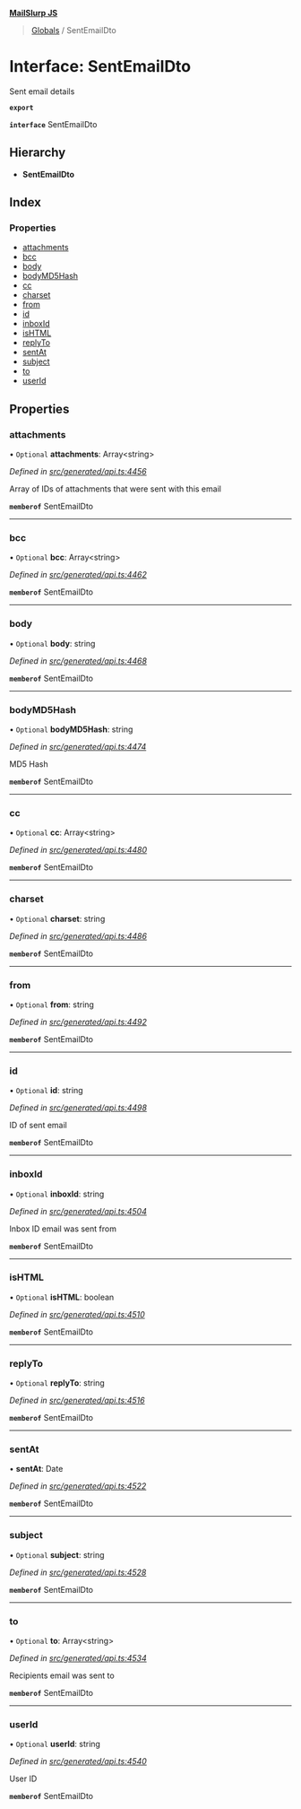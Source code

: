 **[MailSlurp JS](../README.md)**

> [Globals](../README.md) / SentEmailDto

# Interface: SentEmailDto

Sent email details

**`export`** 

**`interface`** SentEmailDto

## Hierarchy

* **SentEmailDto**

## Index

### Properties

* [attachments](sentemaildto.md#attachments)
* [bcc](sentemaildto.md#bcc)
* [body](sentemaildto.md#body)
* [bodyMD5Hash](sentemaildto.md#bodymd5hash)
* [cc](sentemaildto.md#cc)
* [charset](sentemaildto.md#charset)
* [from](sentemaildto.md#from)
* [id](sentemaildto.md#id)
* [inboxId](sentemaildto.md#inboxid)
* [isHTML](sentemaildto.md#ishtml)
* [replyTo](sentemaildto.md#replyto)
* [sentAt](sentemaildto.md#sentat)
* [subject](sentemaildto.md#subject)
* [to](sentemaildto.md#to)
* [userId](sentemaildto.md#userid)

## Properties

### attachments

• `Optional` **attachments**: Array\<string>

*Defined in [src/generated/api.ts:4456](https://github.com/mailslurp/mailslurp-client/blob/05090ce/src/generated/api.ts#L4456)*

Array of IDs of attachments that were sent with this email

**`memberof`** SentEmailDto

___

### bcc

• `Optional` **bcc**: Array\<string>

*Defined in [src/generated/api.ts:4462](https://github.com/mailslurp/mailslurp-client/blob/05090ce/src/generated/api.ts#L4462)*

**`memberof`** SentEmailDto

___

### body

• `Optional` **body**: string

*Defined in [src/generated/api.ts:4468](https://github.com/mailslurp/mailslurp-client/blob/05090ce/src/generated/api.ts#L4468)*

**`memberof`** SentEmailDto

___

### bodyMD5Hash

• `Optional` **bodyMD5Hash**: string

*Defined in [src/generated/api.ts:4474](https://github.com/mailslurp/mailslurp-client/blob/05090ce/src/generated/api.ts#L4474)*

MD5 Hash

**`memberof`** SentEmailDto

___

### cc

• `Optional` **cc**: Array\<string>

*Defined in [src/generated/api.ts:4480](https://github.com/mailslurp/mailslurp-client/blob/05090ce/src/generated/api.ts#L4480)*

**`memberof`** SentEmailDto

___

### charset

• `Optional` **charset**: string

*Defined in [src/generated/api.ts:4486](https://github.com/mailslurp/mailslurp-client/blob/05090ce/src/generated/api.ts#L4486)*

**`memberof`** SentEmailDto

___

### from

• `Optional` **from**: string

*Defined in [src/generated/api.ts:4492](https://github.com/mailslurp/mailslurp-client/blob/05090ce/src/generated/api.ts#L4492)*

**`memberof`** SentEmailDto

___

### id

• `Optional` **id**: string

*Defined in [src/generated/api.ts:4498](https://github.com/mailslurp/mailslurp-client/blob/05090ce/src/generated/api.ts#L4498)*

ID of sent email

**`memberof`** SentEmailDto

___

### inboxId

• `Optional` **inboxId**: string

*Defined in [src/generated/api.ts:4504](https://github.com/mailslurp/mailslurp-client/blob/05090ce/src/generated/api.ts#L4504)*

Inbox ID email was sent from

**`memberof`** SentEmailDto

___

### isHTML

• `Optional` **isHTML**: boolean

*Defined in [src/generated/api.ts:4510](https://github.com/mailslurp/mailslurp-client/blob/05090ce/src/generated/api.ts#L4510)*

**`memberof`** SentEmailDto

___

### replyTo

• `Optional` **replyTo**: string

*Defined in [src/generated/api.ts:4516](https://github.com/mailslurp/mailslurp-client/blob/05090ce/src/generated/api.ts#L4516)*

**`memberof`** SentEmailDto

___

### sentAt

•  **sentAt**: Date

*Defined in [src/generated/api.ts:4522](https://github.com/mailslurp/mailslurp-client/blob/05090ce/src/generated/api.ts#L4522)*

**`memberof`** SentEmailDto

___

### subject

• `Optional` **subject**: string

*Defined in [src/generated/api.ts:4528](https://github.com/mailslurp/mailslurp-client/blob/05090ce/src/generated/api.ts#L4528)*

**`memberof`** SentEmailDto

___

### to

• `Optional` **to**: Array\<string>

*Defined in [src/generated/api.ts:4534](https://github.com/mailslurp/mailslurp-client/blob/05090ce/src/generated/api.ts#L4534)*

Recipients email was sent to

**`memberof`** SentEmailDto

___

### userId

• `Optional` **userId**: string

*Defined in [src/generated/api.ts:4540](https://github.com/mailslurp/mailslurp-client/blob/05090ce/src/generated/api.ts#L4540)*

User ID

**`memberof`** SentEmailDto
